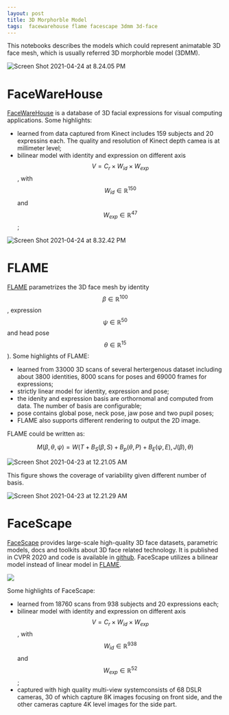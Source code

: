 ```yaml
---
layout: post
title: 3D Morphorble Model
tags:  facewarehouse flame facescape 3dmm 3d-face
---
```

This notebooks describes the models which could represent animatable 3D face mesh, which is usually referred 3D morphorble model (3DMM).

![Screen Shot 2021-04-24 at 8.24.05 PM](https://raw.githubusercontent.com/zhangtemplar/zhangtemplar.github.io/master/uPic/2021_04_24_20_24_22_2021_04_24_20_24_12_Screen%20Shot%202021-04-24%20at%208.24.05%20PM.png)

# FaceWareHouse

[FaceWareHouse](http://kunzhou.net/zjugaps/facewarehouse/) is a database of 3D facial expressions for visual computing applications. Some highlights:

- learned from data captured from Kinect includes 159 subjects and 20 expressins each. The quality and resolution of Kinect depth camea is at millimeter level;
- bilinear model with identity and expression on different axis $$V=C_r\times W_{id}\times W_{exp}$$, with $$W_{id}\in\mathbb{R}^{150}$$ and $$W_{exp}\in\mathbb{R}^{47}$$;

![Screen Shot 2021-04-24 at 8.32.42 PM](https://raw.githubusercontent.com/zhangtemplar/zhangtemplar.github.io/master/uPic/2021_04_24_20_32_49_Screen%20Shot%202021-04-24%20at%208.32.42%20PM.png)

# FLAME

[FLAME](http://flame.is.tue.mpg.de/) parametrizes the 3D face mesh by identity $$\beta\in\mathbb{R}^{100}$$, expression $$\psi\in\mathbb{R}^{50}$$ and head pose $$\theta\in\mathbb{R}^{15}$$). Some highlights of FLAME:

- learned from 33000 3D scans of several hertergenous dataset including about 3800 identities, 8000 scans for poses and 69000 frames for expressions;
- strictly linear model for identity, expression and pose;
- the idenity and expression basis are orthornomal and computed from data. The number of basis are configurable;
- pose contains global pose, neck pose, jaw pose and two pupil poses;
- FLAME also supports different rendering to output the 2D image.  

FLAME could be written as:

$$M(\beta,\theta,\psi)=W(T+B_S(\beta,S)+B_p(\theta,P)+B_E(\psi,E),J(\beta),\theta)$$



![Screen Shot 2021-04-23 at 12.21.05 AM](https://raw.githubusercontent.com/zhangtemplar/zhangtemplar.github.io/master/uPic/2021_04_24_10_51_13_2021_04_23_00_21_11_Screen%20Shot%202021-04-23%20at%2012.21.05%20AM.png)

This figure shows the coverage of variability given different number of basis.

![Screen Shot 2021-04-23 at 12.21.29 AM](https://raw.githubusercontent.com/zhangtemplar/zhangtemplar.github.io/master/uPic/2021_04_24_10_51_13_2021_04_23_00_21_32_Screen%20Shot%202021-04-23%20at%2012.21.29%20AM.png)

# FaceScape

[FaceScape](https://openaccess.thecvf.com/content_CVPR_2020/papers/Yang_FaceScape_A_Large-Scale_High_Quality_3D_Face_Dataset_and_Detailed_CVPR_2020_paper.pdf) provides large-scale high-quality 3D face datasets, parametric models, docs and toolkits about 3D face related technology.  It is published in CVPR 2020 and code is available in [github](https://github.com/zhuhao-nju/facescape). FaceScape utilizes a bilinear model instead of linear model in [FLAME](#flame).

![](https://raw.githubusercontent.com/zhangtemplar/zhangtemplar.github.io/master/uPic/2021_04_24_10_53_44_facescape_all.jpg)

Some highlights of FaceScape:

- learned from 18760 scans from 938 subjects and 20 expressions each;
- bilinear model with identity and expression on different axis $$V=C_r\times W_{id}\times W_{exp}$$, with $$W_{id}\in\mathbb{R}^{938}$$ and $$W_{exp}\in\mathbb{R}^{52}$$;
- captured with high quality multi-view systemconsists of 68 DSLR cameras, 30 of which capture 8K images focusing on front side, and the other cameras capture 4K level images for the side part.

